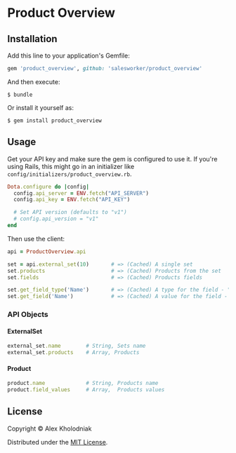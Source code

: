 # Product Overview

## Installation

Add this line to your application's Gemfile:

```ruby
gem 'product_overview', github: 'salesworker/product_overview'
```

And then execute:

    $ bundle

Or install it yourself as:

    $ gem install product_overview

## Usage

Get your API key and make sure the gem is configured to use it. If you're using Rails, this might go in an initializer like `config/initializers/product_overview.rb`.

```ruby
Dota.configure do |config|
  config.api_server = ENV.fetch("API_SERVER")
  config.api_key = ENV.fetch("API_KEY")

  # Set API version (defaults to "v1")
  # config.api_version = "v1"
end
```

Then use the client:

```ruby
api = ProductOverview.api

set = api.external_set(10)       # => (Cached) A single set
set.products                     # => (Cached) Products from the set
set.fields                       # => (Cached) Products fields

set.get_field_type('Name')       # => (Cached) A type for the field - "text"
set.get_field('Name')            # => (Cached) A value for the field - { name: 'Name', type: 'text', value: {} }
```

### API Objects

#### ExternalSet

```ruby
external_set.name        # String, Sets name
external_set.products    # Array, Products
```

#### Product

```ruby
product.name             # String, Products name
product.field_values     # Array,  Products values
```

## License

Copyright © Alex Kholodniak

Distributed under the [MIT License](http://www.opensource.org/licenses/MIT).

